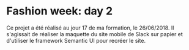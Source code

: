 # Fashion week: day 2

Ce projet a été réalisé au jour 17 de ma formation, le 26/06/2018. Il s'agissait de réaliser la maquette du site mobile de Slack sur papier et d'utiliser le framework Semantic UI pour recréer le site.
